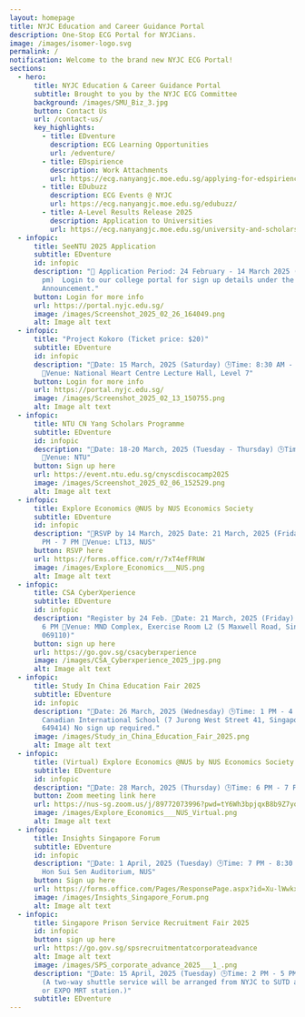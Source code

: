```yaml
---
layout: homepage
title: NYJC Education and Career Guidance Portal
description: One-Stop ECG Portal for NYJCians.
image: /images/isomer-logo.svg
permalink: /
notification: Welcome to the brand new NYJC ECG Portal!
sections:
  - hero:
      title: NYJC Education & Career Guidance Portal
      subtitle: Brought to you by the NYJC ECG Committee
      background: /images/SMU_Biz_3.jpg
      button: Contact Us
      url: /contact-us/
      key_highlights:
        - title: EDventure
          description: ECG Learning Opportunities
          url: /edventure/
        - title: EDspirience
          description: Work Attachments
          url: https://ecg.nanyangjc.moe.edu.sg/applying-for-edspirience/
        - title: EDubuzz
          description: ECG Events @ NYJC
          url: https://ecg.nanyangjc.moe.edu.sg/edubuzz/
        - title: A-Level Results Release 2025
          description: Application to Universities
          url: https://ecg.nanyangjc.moe.edu.sg/university-and-scholarship-application/
  - infopic:
      title: SeeNTU 2025 Application
      subtitle: EDventure
      id: infopic
      description: "📅 Application Period: 24 February - 14 March 2025 (3:00
        pm)  Login to our college portal for sign up details under the
        Announcement."
      button: Login for more info
      url: https://portal.nyjc.edu.sg/
      image: /images/Screenshot_2025_02_26_164049.png
      alt: Image alt text
  - infopic:
      title: "Project Kokoro (Ticket price: $20)"
      subtitle: EDventure
      id: infopic
      description: "📅Date: 15 March, 2025 (Saturday) 🕒Time: 8:30 AM - 3:30 PM
        📍Venue: National Heart Centre Lecture Hall, Level 7"
      button: Login for more info
      url: https://portal.nyjc.edu.sg/
      image: /images/Screenshot_2025_02_13_150755.png
      alt: Image alt text
  - infopic:
      title: NTU CN Yang Scholars Programme
      subtitle: EDventure
      id: infopic
      description: "📅Date: 18-20 March, 2025 (Tuesday - Thursday) 🕒Time: 9 AM - 5 PM
        📍Venue: NTU"
      button: Sign up here
      url: https://event.ntu.edu.sg/cnyscdiscocamp2025
      image: /images/Screenshot_2025_02_06_152529.png
      alt: Image alt text
  - infopic:
      title: Explore Economics @NUS by NUS Economics Society
      subtitle: EDventure
      id: infopic
      description: "📅RSVP by 14 March, 2025 Date: 21 March, 2025 (Friday) 🕒Time: 6
        PM - 7 PM 📍Venue: LT13, NUS"
      button: RSVP here
      url: https://forms.office.com/r/7xT4efFRUW
      image: /images/Explore_Economics___NUS.png
      alt: Image alt text
  - infopic:
      title: CSA CyberXperience
      subtitle: EDventure
      id: infopic
      description: "Register by 24 Feb. 📅Date: 21 March, 2025 (Friday) 🕒Time: 9 AM -
        6 PM 📍Venue: MND Complex, Exercise Room L2 (5 Maxwell Road, Singapore
        069110)"
      button: sign up here
      url: https://go.gov.sg/csacyberxperience
      image: /images/CSA_Cyberxperience_2025_jpg.png
      alt: Image alt text
  - infopic:
      title: Study In China Education Fair 2025
      subtitle: EDventure
      id: infopic
      description: "📅Date: 26 March, 2025 (Wednesday) 🕒Time: 1 PM - 4 PM 📍Venue:
        Canadian International School (7 Jurong West Street 41, Singapore
        649414) No sign up required."
      image: /images/Study_in_China_Education_Fair_2025.png
      alt: Image alt text
  - infopic:
      title: (Virtual) Explore Economics @NUS by NUS Economics Society
      subtitle: EDventure
      id: infopic
      description: "📅Date: 28 March, 2025 (Thursday) 🕒Time: 6 PM - 7 PM 📍Venue: Zoom"
      button: Zoom meeting link here
      url: https://nus-sg.zoom.us/j/89772073996?pwd=tY6Wh3bpjqxB8b9Z7yq2tM5oy9xrY3.1
      image: /images/Explore_Economics___NUS_Virtual.png
      alt: Image alt text
  - infopic:
      title: Insights Singapore Forum
      subtitle: EDventure
      id: infopic
      description: "📅Date: 1 April, 2025 (Tuesday) 🕒Time: 7 PM - 8:30 PM 📍Venue:
        Hon Sui Sen Auditorium, NUS"
      button: Sign up here
      url: https://forms.office.com/Pages/ResponsePage.aspx?id=Xu-lWwkxd06Fvc_rDTR-gmJXA_0B2ZZKiwA_Dt5VlXFUOE1JMEU0WVFWNU1FTVgwQlBQNEJYSzdLRC4u
      image: /images/Insights_Singapore_Forum.png
      alt: Image alt text
  - infopic:
      title: Singapore Prison Service Recruitment Fair 2025
      id: infopic
      button: sign up here
      url: https://go.gov.sg/spsrecruitmentatcorporateadvance
      alt: Image alt text
      image: /images/SPS_corporate_advance_2025___1_.png
      description: "📅Date: 15 April, 2025 (Tuesday) 🕒Time: 2 PM - 5 PM 📍Venue: SUTD
        (A two-way shuttle service will be arranged from NYJC to SUTD and back
        or EXPO MRT station.)"
      subtitle: EDventure
---
```

